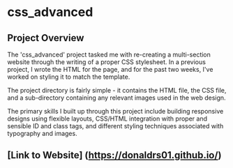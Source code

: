 # css_advanced

## Project Overview

The 'css_advanced' project tasked me with re-creating a multi-section website through the writing of a proper CSS stylesheet. In a previous project, I wrote the HTML for the page, and for the past two weeks, I've worked on styling it to match the template. 

The project directory is fairly simple - it contains the HTML file, the CSS file, and a sub-directory containing any relevant images used in the web design.

The primary skills I built up through this project include building responsive designs using flexible layouts, CSS/HTML integration with proper and sensible ID and class tags, and different styling techniques associated with typography and images. 


## [Link to Website] (https://donaldrs01.github.io/)
